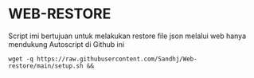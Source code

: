 <h1>WEB-RESTORE</h1>
Script imi bertujuan untuk melakukan restore file json melalui web
hanya mendukung Autoscript di Github ini

<pre><code>wget -q https://raw.githubusercontent.com/Sandhj/Web-restore/main/setup.sh && 
</code></pre>

